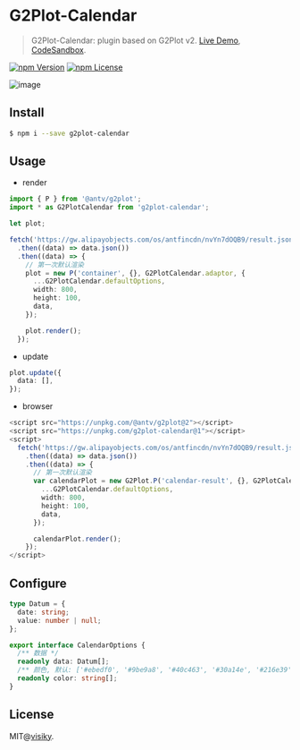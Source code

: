 # G2Plot-Calendar

> G2Plot-Calendar: plugin based on G2Plot v2. [Live Demo](https://visiky.github.io/g2plot-calendar/), [CodeSandbox](https://codesandbox.io/s/g2plot-calendar-p6418).

[![npm Version](https://img.shields.io/npm/v/g2plot-calendar.svg)](https://www.npmjs.com/package/g2plot-calendar)
[![npm License](https://img.shields.io/npm/l/g2plot-calendar.svg)](https://www.npmjs.com/package/g2plot-calendar)


![image](https://gw.alipayobjects.com/zos/antfincdn/AVAgk25n1f/158f43ae-9056-4e40-a95c-deb96d24b573.png)


## Install

```bash
$ npm i --save g2plot-calendar
```


## Usage

 - render

```ts
import { P } from '@antv/g2plot';
import * as G2PlotCalendar from 'g2plot-calendar';

let plot;

fetch('https://gw.alipayobjects.com/os/antfincdn/nvYn7dOQB9/result.json')
  .then((data) => data.json())
  .then((data) => {
    // 第一次默认渲染
    plot = new P('container', {}, G2PlotCalendar.adaptor, {
      ...G2PlotCalendar.defaultOptions,
      width: 800,
      height: 100,
      data,
    });

    plot.render();
  });
```

 - update

```ts
plot.update({
  data: [],
});
```

 - browser

```ts
<script src="https://unpkg.com/@antv/g2plot@2"></script>
<script src="https://unpkg.com/g2plot-calendar@1"></script>
<script>
  fetch('https://gw.alipayobjects.com/os/antfincdn/nvYn7dOQB9/result.json')
    .then((data) => data.json())
    .then((data) => {
      // 第一次默认渲染
      var calendarPlot = new G2Plot.P('calendar-result', {}, G2PlotCalendar.adaptor, {
        ...G2PlotCalendar.defaultOptions,
        width: 800,
        height: 100,
        data,
      });

      calendarPlot.render();
    });
</script>
```

## Configure

```ts
type Datum = {
  date: string;
  value: number | null;
};

export interface CalendarOptions {
  /** 数据 */
  readonly data: Datum[];
  /** 颜色, 默认: ['#ebedf0', '#9be9a8', '#40c463', '#30a14e', '#216e39'] */
  readonly color: string[];
}
```

## License

MIT@[visiky](https://github.com/visiky).
